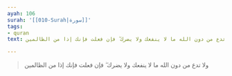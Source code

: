 ```yaml
---
ayah: 106
surah: '[[010-Surah|سورة]]'
tags:
- quran
text: ولا تدع من دون الله ما لا ينفعك ولا يضرك ۖ فإن فعلت فإنك إذا من الظالمين

---
```

> ولا تدع من دون الله ما لا ينفعك ولا يضرك ۖ فإن فعلت فإنك إذا من الظالمين
